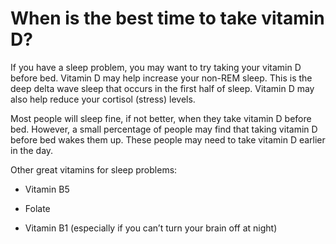# When is the best time to take vitamin D?

If you have a sleep problem, you may want to try taking your vitamin D before bed. Vitamin D may help increase your non-REM sleep. This is the deep delta wave sleep that occurs in the first half of sleep. Vitamin D may also help reduce your cortisol (stress) levels.

Most people will sleep fine, if not better, when they take vitamin D before bed. However, a small percentage of people may find that taking vitamin D before bed wakes them up. These people may need to take vitamin D earlier in the day.

Other great vitamins for sleep problems:

- Vitamin B5

- Folate

- Vitamin B1 (especially if you can’t turn your brain off at night)